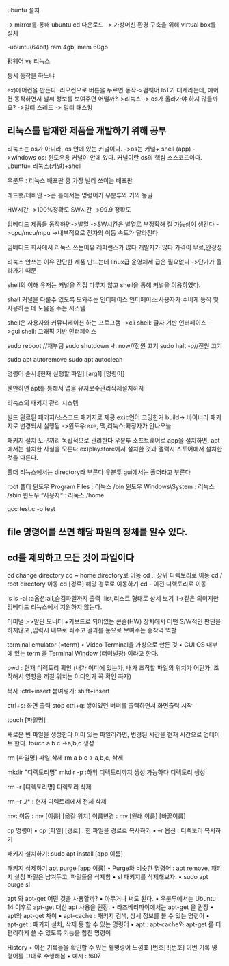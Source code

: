 ubuntu 설치

-> mirror를 통해 ubuntu cd 다운로드
-> 가상머신 환경 구축을 위해 virtual box를 설치

-ubuntu(64bit) ram 4gb, mem 60gb

펌웨어 vs 리눅스

동시 동작을 하느냐

ex)에어컨을 만든다.
리모컨으로 버튼을 누르면 동작->펌웨어
IoT가 대세라는데, 에어컨 동작하면서 날씨 정보를 보여주면 어떨까?->리눅스
-> os가 올라가야 하지 않을까요?
->멀티 스레드
-> 멀티 태스킹

리눅스를 탑재한 제품을 개발하기 위해 공부
-

리눅스는 os가 아니라, os 안에 있는 커널이다.
->os는 커널+ shell (app)
->windows os: 윈도우용 커널이 안에 있다.
커널이란 os의 핵심 소스코드이다. 
ubuntu= 리눅스(커널)+shell


우분투 : 리눅스 배포판 중 가장 널리 쓰이는 배포판

레드햇/데비안
->큰 틀에서는 명령어가 우분투와 거의 동일


HW시간
->100%정확도
SW시간 ->99.9 정확도

임베디드 제품들 동작하면->발열 ->SW시간은 발열로 부정확해 질 가능성이 생긴다
 ->cpu/mcu/mpu ->내부적으로 전자의 이동 속도가 달라진다

임베디드 회사에서 리눅스 쓰는이유
레퍼런스가 많다
개발자가 많다
가격이 무료,안정성

리눅스 안쓰는 이유
간단한 제품 만드는데 linux급 운영체제 급은 필요없다
->단가가 올라가기 때문

shell의 이해
유저는 커널을 직접 다루지 않고 shell을 통해 커널을 이용하였다.

shall:커널을 다룰수 있도록 도와주는 인터페이스
인터페이스:사용자가 수비게 동작 및 사용하는 데 도움을 주는 시스템

shell은 사용자와 커뮤니케이션 하는 프로그램
->cli shell: 글자 기반 인터페이스
->gui shell: 그래픽 기반 인터페이스 


sudo reboot //재부팅
sudo shutdown -h now//전원 끄기
sudo halt -p//전원 끄기

sudo apt autoremove 
sudo apt autoclean

명령어 순서:[현재 실행할 파일] [arg1] [명령어] 

웬만하면 apt를 통해서 앱을 유지보수관리삭제설치하자

리눅스의 패키지 관리 시스템

빌드 완료된 패키지/소스코드 패키지로 제공
ex)c언어 코딩한거 build-> 바이너리 패키지로 변경되서 실행됨
  ->윈도우:exe, 맥,리눅스:확장자가 안나오늘 


패키지 설치 도구끼리 독립적으로 관리한다
우분투 소프트웨어로 app을 설치하면, apt에서는 설치한 사실을 모른다
ex)playstore에서 설치한 것과 갤럭시 스토어에서 설치한 것을 다른다.


폴더
리눅스에서는 directory라 부른다
우분투 gui에서는 폴더라고 부른다

root 폴더
윈도우 Program Files : 리눅스 /bin
윈도우 Windows\System : 리눅스 /sbin
윈도우 “사용자“ : 리눅스 /home

gcc test.c -o test


file 명령어를 쓰면 
해당 파일의 정체를 알수 있다. 
------
cd를 제외하고 모든 것이 파일이다
------

cd change directory
cd ~ home directory로 이동
cd .. 상위 디렉토리로 이동
cd / root directory 이동
cd [경로] 해당 경로로 이동하기
cd - 이전 디렉토리로 이동

ls
ls -al :a옵션:all,숨김파일까지 출력 
:list,리스트 형태로 상세 보기
ll->같은 의미지만 임베디드 리눅스에서 지원하지 않는다.
 

터미널 :->말단
모니터 +키보드로 되어있는 콘솔(HW) 장치에서
어떤 S/W적인 판단을 하지않고 ,입력시 내부로 쏴주고 결과를 눈으로 보여주는 종착역 역할

terminal emulator (=term)
• Video Terminal을 가상으로 만든 것
• GUI OS 내부에 있는 term 을
Terminal Window (터미널창) 이라고 한다.

pwd : 현재 디렉토리 확인 
(내가 어디에 있는가, 내가 조작할 파일의 위치가 어딘가, 조작해서 영향을 끼칠 위치는 어디인가 꼭 확인 하자)

복사 :ctrl+insert
붙여넣기: shift+insert

ctrl+s: 화면 출력 stop
ctrl+q: 쌓여있던 버퍼를 출력하면서 화면출력 시작


touch [파일명]

새로운 빈 파일을 생성한다
이미 있는 파일리라면, 변경된 시간을 현재 시간으로 업데이트 한다.
touch a b c ->a,b,c 생성

rm [파일명]
파일 삭제
rm a b c-> a,b,c, 삭제

mkdir "디렉토리명"
mkdir -p :하위 디렉토리까지 생성 가능하다 
디렉토리 생성

rm -r [디렉토리명]
디렉토리 삭제

rm –r ./* : 현재 디렉토리에서 전체 삭제


mv: 
이동 : mv [이름] [옮길 위치]
이름변경 : mv [원래 이름] [바꿀이름]

cp 명령어
• cp [파일] [경로] : 한 파일을 경로로 복사하기
• –r 옵션 : 디렉토리 복사하기

패키지 설치하기:
sudo apt install [app 이름]

패키지 삭제하기 
apt purge [app 이름]
• Purge와 비슷한 명령어 : apt remove, 패키지 설정 파일은 남겨두고, 파일들을 삭제함
• sl 패키지를 삭제해보자.
• sudo apt purge sl



apt 와 apt-get 어떤 것을 사용할까?
• 아무거나 써도 된다.
• 우분투에서는 Ubuntu 14 이후로 apt-get 대신 apt 사용을 권장.
• 라즈베리파이에서는 apt-get 을 권장
• apt와 apt-get 차이
• apt-cache : 패키지 검색, 상세 정보를 볼 수 있는 명령어
• apt-get : 패키지 설치, 삭제 등 할 수 있는 명령어
• apt : apt-cache와 apt-get 를 더 편리하게 쓸 수 있도록 기능을 합친 명령어


History • 이전 기록들을 확인할
수 있는 쉘명령어
느낌표 [번호]  ![번호]
이번 기록 명령어를 그대로 수행해봄 • 예시 : !607